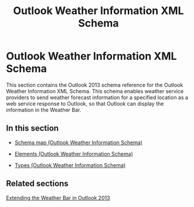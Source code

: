 ﻿---
title: Outlook Weather Information XML Schema
TOCTitle: Outlook Weather Information XML Schema
ms:assetid: 91a8ec9b-fb42-8081-cc23-172aa55531e1
ms:mtpsurl: https://msdn.microsoft.com/en-us/library/JJ230039(v=office.15)
ms:contentKeyID: 48480987
ms.date: 07/24/2014
mtps_version: v=office.15
---

# Outlook Weather Information XML Schema

This section contains the Outlook 2013 schema reference for the Outlook Weather Information XML Schema. This schema enables weather service providers to send weather forecast information for a specified location as a web service response to Outlook, so that Outlook can display the information in the Weather Bar.

## In this section

  - [Schema map (Outlook Weather Information Schema)](schema-map-outlook-weather-information-schema.md)

  - [Elements (Outlook Weather Information Schema)](elements-outlook-weather-information-schema.md)

  - [Types (Outlook Weather Information Schema)](types-outlook-weather-information-schema.md)

## Related sections

[Extending the Weather Bar in Outlook 2013](https://msdn.microsoft.com/en-us/library/JJ228383)

